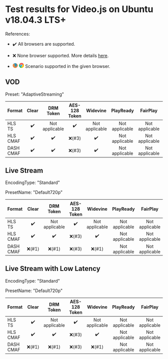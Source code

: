 # Test results for Video.js on Ubuntu v18.04.3 LTS+

References:

- ✔️ All browsers are supported.

- ❌ None browser supported. More details [here](issues.md).

- ![firefox](../../icons/firefox.png) ![chrome](../../icons/chrome.png) Scenario supported in the given browser.

## VOD

Preset: "AdaptiveStreaming"

| Format | Clear | DRM Token | AES-128 Token | Widevine | PlayReady | FairPlay | AES-128 | Sidecar captions |
| --------- | :---: | :---: | :----------------------------------------------------------: | :----------------------------------------------------------: | :------: | :------: | :------: | :------: |
| HLS TS    | ✔️ | Not applicable | ✔️ | Not applicable | Not applicable | Not applicable | ✔️ | ✔️ |
| HLS CMAF  | ✔️ | ✔️ | ❌(#3) | ✔️ | Not applicable | Not applicable | ❌(#3) | ✔️ |
| DASH CMAF | ✔️ | ✔️ | ❌(#3) | ✔️ | Not applicable | Not applicable | ❌(#3) | ✔️ |

## Live Stream

EncodingType: "Standard"

PresetName: "Default720p"

| Format | Clear | DRM Token | AES-128 Token | Widevine | PlayReady | FairPlay | AES-128 | Live Transcription |
| --------- | :---: | :---: | :----------------------------------------------------------: | :----------------------------------------------------------: | :------: | :------: | :------: | :------: |
| HLS TS    | ✔️ | Not applicable | ✔️ | Not applicable | Not applicable | Not applicable | ✔️ | ✔️ |
| HLS CMAF  | ✔️ | ✔️ | ❌(#3) | ✔️ | Not applicable | Not applicable | ❌(#3) | ❌(#7) |
| DASH CMAF | ❌(#1) | ❌(#1) | ❌(#3) | ❌(#1) | Not applicable | Not applicable | ❌(#3) | ❌(#7) |

## Live Stream with Low Latency

EncodingType: "Standard"

PresetName: "Default720p"

| Format | Clear | DRM Token | AES-128 Token | Widevine | PlayReady | FairPlay | AES-128 |
| --------- | :---: | :---: | :----------------------------------------------------------: | :----------------------------------------------------------: | :------: | :----------------------------------------------------------: | :----------------------------------------------------------: |
| HLS TS    | ✔️ | Not applicable | ✔️ | Not applicable | Not applicable | Not applicable | ✔️ |
| HLS CMAF  | ✔️ | ✔️ | ❌(#3) | ✔️ |     Not applicable | Not applicable | ❌(#3) |
| DASH CMAF | ❌(#1) | ❌(#1) | ❌(#3) | ❌(#1) |     Not applicable | Not applicable | ❌(#3) |
